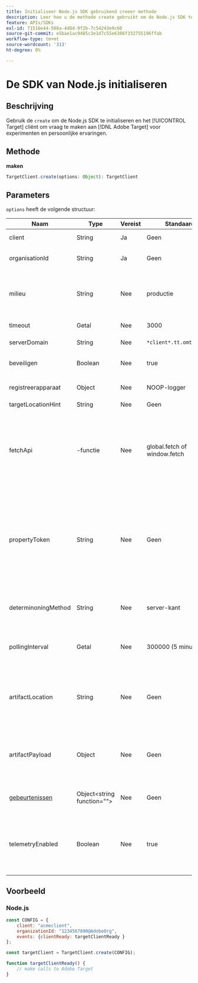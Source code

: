 ```yaml
---
title: Initialiseer Node.js SDK gebruikend creeer methode
description: Leer hoe u de methode create gebruikt om de Node.js SDK te initialiseren en het [!DNL Target] cliënt om vraag te maken aan [!DNL Adobe Target] voor experimenten en persoonlijke ervaringen.
feature: APIs/SDKs
exl-id: 71516e44-508a-4d8d-9f2b-7c54243e9c60
source-git-commit: e5bae1ac9485c3e1d7c55e6386f332755196ffab
workflow-type: tm+mt
source-wordcount: '313'
ht-degree: 0%

---
```


# De SDK van Node.js initialiseren

## Beschrijving

Gebruik de `create` om de Node.js SDK te initialiseren en het [!UICONTROL Target] cliënt om vraag te maken aan [!DNL Adobe Target] voor experimenten en persoonlijke ervaringen.

## Methode

**maken**

```js {line-numbers="true"}
TargetClient.create(options: Object): TargetClient
```

## Parameters

`options` heeft de volgende structuur:

| Naam | Type | Vereist | Standaard | Beschrijving |
| --- | --- | --- | --- | --- |
| client | String | Ja | Geen | [!UICONTROL Adobe Target Client ID] |
| organisationId | String | Ja | Geen | [!UICONTROL Experience Cloud Organization ID] |
| milieu | String | Nee | productie | Naam doelomgeving. In de [!DNL Target] UI [!UICONTROL Administration] > [!UICONTROL Environments]. |
| timeout | Getal | Nee | 3000 | Time-out in milliseconden |
| serverDomain | String | Nee | `*client*.tt.omtrdc.net` | Overschrijft de standaardhostnaam |
| beveiligen | Boolean | Nee | true | Ongedaan maken om HTTP-schema af te dwingen |
| registreerapparaat | Object | Nee | NOOP-logger | Hiermee vervangt u de standaard NOOP-logboekregistratie |
| targetLocationHint | String | Nee | Geen | Tip voor doellocatie |
| fetchApi | -functie | Nee | global.fetch of window.fetch | [ophalen](https://fetch.spec.whatwg.org/) wordt gebruikt door de SDK voor http-verzoeken. Door gebrek wordt de knoop-halen of browser implementatie van halen gebruikt. Maar er kan een alternatieve implementatie worden geboden met behulp van `fetchApi` |
| propertyToken | String | Nee | Geen | **Token doeleigenschap**. Indien hier opgegeven, alles `getOffers` de vraag zal deze waarde gebruiken. **Voor het bepalen van het apparaat**, downloadt de SDK alleen het artefact dat de gekwalificeerde activiteiten bevat voor de eigenschap token die is ingesteld in `propertyToken` |
| determinoningMethod | String | Nee | server-kant | Bepaalt welke beslissingsmethode moet worden gebruikt ([op apparaat](/help/dev/implement/server-side/sdk-guides/on-device-decisioning/overview.md), server-kant, hybride) |
| pollingInterval | Getal | Nee | 300000 (5 minuten) | Opiniepeilingsinterval voor de [Artefact van regel voor apparaatbeslissingen](/help/dev/implement/server-side/sdk-guides/on-device-decisioning/rule-artifact-overview.md) (in milliseconden) |
| artifactLocation | String | Nee | Geen | Een volledig gekwalificeerde URL naar de [Artefact van regel voor apparaatbeslissingen](/help/dev/implement/server-side/sdk-guides/on-device-decisioning/rule-artifact-overview.md). Hiermee overschrijft u de intern bepaalde locatie. |
| artifactPayload | Object | Nee | Geen | De JSON-lading van de [Artefact van regel voor apparaatbeslissingen](/help/dev/implement/server-side/sdk-guides/on-device-decisioning/rule-artifact-overview.md). Indien opgegeven, wordt deze gebruikt in plaats van een aanvraag via een URL in te dienen. |
| [gebeurtenissen](sdk-events.md) | Object&lt;string function=&quot;&quot;> | Nee | Geen | Een optioneel object met gebeurtenisnaamtoetsen en callback-functiewaarden |
| telemetryEnabled | Boolean | Nee | true | Als deze optie is ingeschakeld, verzamelt Adobe het gebruik van de SDK-functie en de telemetriegegevens voor de prestaties. Persoonlijke gegevens worden niet verzameld. |

## Voorbeeld

### Node.js

```js {line-numbers="true"}
const CONFIG = {
    client: "acmeclient",
    organizationId: "1234567890@AdobeOrg",
    events: {clientReady: targetClientReady }
};

const targetClient = TargetClient.create(CONFIG);

function targetClientReady() {
    // make calls to Adobe Target
}
```
